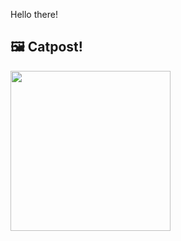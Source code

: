 Hello there!



## 🖼️ Catpost!

<sub>
    <img src="https://cdn2.thecatapi.com/images/8o6.jpg" height="256">
</sub>

